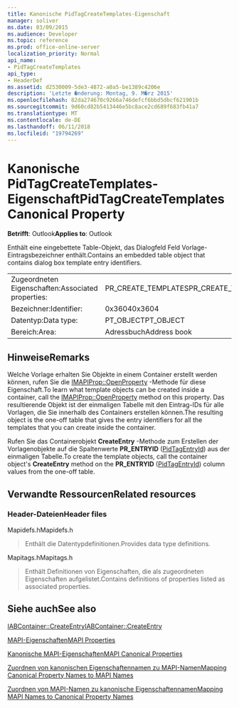 ```yaml
---
title: Kanonische PidTagCreateTemplates-Eigenschaft
manager: soliver
ms.date: 03/09/2015
ms.audience: Developer
ms.topic: reference
ms.prod: office-online-server
localization_priority: Normal
api_name:
- PidTagCreateTemplates
api_type:
- HeaderDef
ms.assetid: d2530009-5de3-4872-a0a5-be1389c4206e
description: 'Letzte �nderung: Montag, 9. M�rz 2015'
ms.openlocfilehash: 82da274670c9266a746defcf6bbd5dbcf621901b
ms.sourcegitcommit: 9d60cd82b5413446e5bc8ace2cd689f683fb41a7
ms.translationtype: MT
ms.contentlocale: de-DE
ms.lasthandoff: 06/11/2018
ms.locfileid: "19794269"
---
```

# <a name="pidtagcreatetemplates-canonical-property"></a><span data-ttu-id="8f254-103">Kanonische PidTagCreateTemplates-Eigenschaft</span><span class="sxs-lookup"><span data-stu-id="8f254-103">PidTagCreateTemplates Canonical Property</span></span>

  
  
<span data-ttu-id="8f254-104">**Betrifft**: Outlook</span><span class="sxs-lookup"><span data-stu-id="8f254-104">**Applies to**: Outlook</span></span> 
  
<span data-ttu-id="8f254-105">Enthält eine eingebettete Table-Objekt, das Dialogfeld Feld Vorlage-Eintragsbezeichner enthält.</span><span class="sxs-lookup"><span data-stu-id="8f254-105">Contains an embedded table object that contains dialog box template entry identifiers.</span></span> 
  
|||
|:-----|:-----|
|<span data-ttu-id="8f254-106">Zugeordneten Eigenschaften:</span><span class="sxs-lookup"><span data-stu-id="8f254-106">Associated properties:</span></span>  <br/> |<span data-ttu-id="8f254-107">PR_CREATE_TEMPLATES</span><span class="sxs-lookup"><span data-stu-id="8f254-107">PR_CREATE_TEMPLATES</span></span>  <br/> |
|<span data-ttu-id="8f254-108">Bezeichner:</span><span class="sxs-lookup"><span data-stu-id="8f254-108">Identifier:</span></span>  <br/> |<span data-ttu-id="8f254-109">0x3604</span><span class="sxs-lookup"><span data-stu-id="8f254-109">0x3604</span></span>  <br/> |
|<span data-ttu-id="8f254-110">Datentyp:</span><span class="sxs-lookup"><span data-stu-id="8f254-110">Data type:</span></span>  <br/> |<span data-ttu-id="8f254-111">PT_OBJECT</span><span class="sxs-lookup"><span data-stu-id="8f254-111">PT_OBJECT</span></span>  <br/> |
|<span data-ttu-id="8f254-112">Bereich:</span><span class="sxs-lookup"><span data-stu-id="8f254-112">Area:</span></span>  <br/> |<span data-ttu-id="8f254-113">Adressbuch</span><span class="sxs-lookup"><span data-stu-id="8f254-113">Address book</span></span>  <br/> |
   
## <a name="remarks"></a><span data-ttu-id="8f254-114">Hinweise</span><span class="sxs-lookup"><span data-stu-id="8f254-114">Remarks</span></span>

<span data-ttu-id="8f254-115">Welche Vorlage erhalten Sie Objekte in einem Container erstellt werden können, rufen Sie die [IMAPIProp::OpenProperty](imapiprop-openproperty.md) -Methode für diese Eigenschaft.</span><span class="sxs-lookup"><span data-stu-id="8f254-115">To learn what template objects can be created inside a container, call the [IMAPIProp::OpenProperty](imapiprop-openproperty.md) method on this property.</span></span> <span data-ttu-id="8f254-116">Das resultierende Objekt ist der einmaligen Tabelle mit den Eintrag-IDs für alle Vorlagen, die Sie innerhalb des Containers erstellen können.</span><span class="sxs-lookup"><span data-stu-id="8f254-116">The resulting object is the one-off table that gives the entry identifiers for all the templates that you can create inside the container.</span></span> 
  
<span data-ttu-id="8f254-117">Rufen Sie das Containerobjekt **CreateEntry** -Methode zum Erstellen der Vorlagenobjekte auf die Spaltenwerte **PR_ENTRYID** ([PidTagEntryId](pidtagentryid-canonical-property.md)) aus der einmaligen Tabelle.</span><span class="sxs-lookup"><span data-stu-id="8f254-117">To create the template objects, call the container object's **CreateEntry** method on the **PR_ENTRYID** ([PidTagEntryId](pidtagentryid-canonical-property.md)) column values from the one-off table.</span></span>
  
## <a name="related-resources"></a><span data-ttu-id="8f254-118">Verwandte Ressourcen</span><span class="sxs-lookup"><span data-stu-id="8f254-118">Related resources</span></span>

### <a name="header-files"></a><span data-ttu-id="8f254-119">Header-Dateien</span><span class="sxs-lookup"><span data-stu-id="8f254-119">Header files</span></span>

<span data-ttu-id="8f254-120">Mapidefs.h</span><span class="sxs-lookup"><span data-stu-id="8f254-120">Mapidefs.h</span></span>
  
> <span data-ttu-id="8f254-121">Enthält die Datentypdefinitionen.</span><span class="sxs-lookup"><span data-stu-id="8f254-121">Provides data type definitions.</span></span>
    
<span data-ttu-id="8f254-122">Mapitags.h</span><span class="sxs-lookup"><span data-stu-id="8f254-122">Mapitags.h</span></span>
  
> <span data-ttu-id="8f254-123">Enthält Definitionen von Eigenschaften, die als zugeordneten Eigenschaften aufgelistet.</span><span class="sxs-lookup"><span data-stu-id="8f254-123">Contains definitions of properties listed as associated properties.</span></span>
    
## <a name="see-also"></a><span data-ttu-id="8f254-124">Siehe auch</span><span class="sxs-lookup"><span data-stu-id="8f254-124">See also</span></span>



[<span data-ttu-id="8f254-125">IABContainer::CreateEntry</span><span class="sxs-lookup"><span data-stu-id="8f254-125">IABContainer::CreateEntry</span></span>](iabcontainer-createentry.md)


[<span data-ttu-id="8f254-126">MAPI-Eigenschaften</span><span class="sxs-lookup"><span data-stu-id="8f254-126">MAPI Properties</span></span>](mapi-properties.md)
  
[<span data-ttu-id="8f254-127">Kanonische MAPI-Eigenschaften</span><span class="sxs-lookup"><span data-stu-id="8f254-127">MAPI Canonical Properties</span></span>](mapi-canonical-properties.md)
  
[<span data-ttu-id="8f254-128">Zuordnen von kanonischen Eigenschaftennamen zu MAPI-Namen</span><span class="sxs-lookup"><span data-stu-id="8f254-128">Mapping Canonical Property Names to MAPI Names</span></span>](mapping-canonical-property-names-to-mapi-names.md)
  
[<span data-ttu-id="8f254-129">Zuordnen von MAPI-Namen zu kanonische Eigenschaftennamen</span><span class="sxs-lookup"><span data-stu-id="8f254-129">Mapping MAPI Names to Canonical Property Names</span></span>](mapping-mapi-names-to-canonical-property-names.md)

